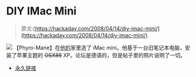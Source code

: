 # DIY IMac Mini

> 原文:[https://hackaday.com/2008/04/14/diy-imac-mini/](https://hackaday.com/2008/04/14/diy-imac-mini/)

![](../Images/5a6bb0b470bb68d50c96628dea28e6a5.png)
【Phyro-Mane】在[他的](http://www.case-modder.de/wbb/modding-forum/ein-case-mod-entsteht/p323497-pm-imacmini/#post323497)家里造了 iMac mini。他基于一台旧笔记本电脑，安装了苹果主题的 ~~OSX86~~ XP。论坛是德语的，但是帖子里的照片说明了一切。

*   [永久链接](http://www.case-modder.de/wbb/modding-forum/ein-case-mod-entsteht/p323497-pm-imacmini/#post323497)